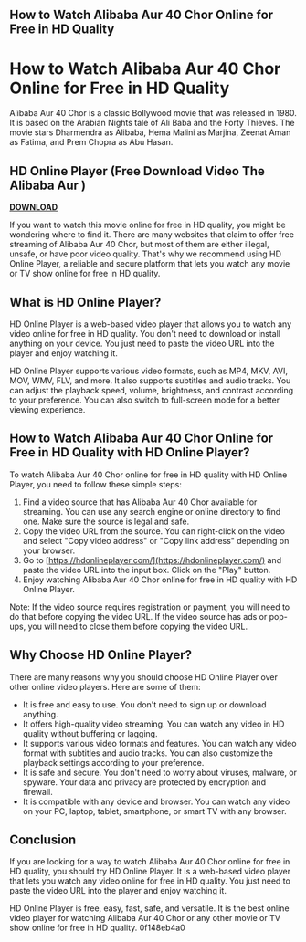 ## How to Watch Alibaba Aur 40 Chor Online for Free in HD Quality

  
# How to Watch Alibaba Aur 40 Chor Online for Free in HD Quality
 
Alibaba Aur 40 Chor is a classic Bollywood movie that was released in 1980. It is based on the Arabian Nights tale of Ali Baba and the Forty Thieves. The movie stars Dharmendra as Alibaba, Hema Malini as Marjina, Zeenat Aman as Fatima, and Prem Chopra as Abu Hasan.
 
## HD Online Player (Free Download Video The Alibaba Aur )


[**DOWNLOAD**](https://conttooperting.blogspot.com/?l=2tKCHI)

 
If you want to watch this movie online for free in HD quality, you might be wondering where to find it. There are many websites that claim to offer free streaming of Alibaba Aur 40 Chor, but most of them are either illegal, unsafe, or have poor video quality. That's why we recommend using HD Online Player, a reliable and secure platform that lets you watch any movie or TV show online for free in HD quality.
 
## What is HD Online Player?
 
HD Online Player is a web-based video player that allows you to watch any video online for free in HD quality. You don't need to download or install anything on your device. You just need to paste the video URL into the player and enjoy watching it.
 
HD Online Player supports various video formats, such as MP4, MKV, AVI, MOV, WMV, FLV, and more. It also supports subtitles and audio tracks. You can adjust the playback speed, volume, brightness, and contrast according to your preference. You can also switch to full-screen mode for a better viewing experience.
 
## How to Watch Alibaba Aur 40 Chor Online for Free in HD Quality with HD Online Player?
 
To watch Alibaba Aur 40 Chor online for free in HD quality with HD Online Player, you need to follow these simple steps:
 
1. Find a video source that has Alibaba Aur 40 Chor available for streaming. You can use any search engine or online directory to find one. Make sure the source is legal and safe.
2. Copy the video URL from the source. You can right-click on the video and select "Copy video address" or "Copy link address" depending on your browser.
3. Go to [https://hdonlineplayer.com/](https://hdonlineplayer.com/) and paste the video URL into the input box. Click on the "Play" button.
4. Enjoy watching Alibaba Aur 40 Chor online for free in HD quality with HD Online Player.

Note: If the video source requires registration or payment, you will need to do that before copying the video URL. If the video source has ads or pop-ups, you will need to close them before copying the video URL.
 
## Why Choose HD Online Player?
 
There are many reasons why you should choose HD Online Player over other online video players. Here are some of them:

- It is free and easy to use. You don't need to sign up or download anything.
- It offers high-quality video streaming. You can watch any video in HD quality without buffering or lagging.
- It supports various video formats and features. You can watch any video format with subtitles and audio tracks. You can also customize the playback settings according to your preference.
- It is safe and secure. You don't need to worry about viruses, malware, or spyware. Your data and privacy are protected by encryption and firewall.
- It is compatible with any device and browser. You can watch any video on your PC, laptop, tablet, smartphone, or smart TV with any browser.

## Conclusion
 
If you are looking for a way to watch Alibaba Aur 40 Chor online for free in HD quality, you should try HD Online Player. It is a web-based video player that lets you watch any video online for free in HD quality. You just need to paste the video URL into the player and enjoy watching it.
 
HD Online Player is free, easy, fast, safe, and versatile. It is the best online video player for watching Alibaba Aur 40 Chor or any other movie or TV show online for free in HD quality.
 0f148eb4a0
